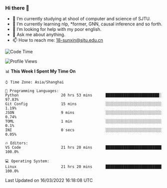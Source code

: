 ### Hi there 👋

<!--
**sunxin000/sunxin000** is a ✨ _special_ ✨ repository because its `README.md` (this file) appears on your GitHub profile.

Here are some ideas to get you started:

- 🔭 I’m currently working on ...
- 🌱 I’m currently learning ...
- 👯 I’m looking to collaborate on ...
- 🤔 I’m looking for help with ...
- 💬 Ask me about ...
- 📫 How to reach me: ...
- 😄 Pronouns: ...
- ⚡ Fun fact: ...
-->
- 🏫 I’m currently studying at shool of computer and science of SJTU.
- 🌱 I’m currently learning nlp, \*former, GNN, causal inference and so forth.
- 🤔 I’m looking for help with my poor english.
- 💬 Ask me about anything.
- 📫 How to reach me: 18-sunxin@sjtu.edu.cn
<!--START_SECTION:waka-->
![Code Time](http://img.shields.io/badge/Code%20Time-120%20hrs%2021%20mins-blue)

![Profile Views](http://img.shields.io/badge/Profile%20Views-1-blue)

📊 **This Week I Spent My Time On** 

```text
⌚︎ Time Zone: Asia/Shanghai

💬 Programming Languages: 
Python                   20 hrs 53 mins      ████████████████████████░   97.83% 
Git Config               15 mins             ░░░░░░░░░░░░░░░░░░░░░░░░░   1.19% 
JSON                     9 mins              ░░░░░░░░░░░░░░░░░░░░░░░░░   0.74% 
TOML                     1 min               ░░░░░░░░░░░░░░░░░░░░░░░░░   0.1% 
INI                      0 secs              ░░░░░░░░░░░░░░░░░░░░░░░░░   0.05%

🔥 Editors: 
VS Code                  21 hrs 20 mins      █████████████████████████   100.0%

💻 Operating System: 
Linux                    21 hrs 20 mins      █████████████████████████   100.0%

```


 Last Updated on 16/03/2022 16:18:08 UTC
<!--END_SECTION:waka-->
